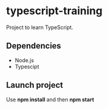 # typescript-training
Project to learn TypeScript.

## Dependencies
* Node.js
* Typescipt

## Launch project
Use **npm install** and then **npm start**